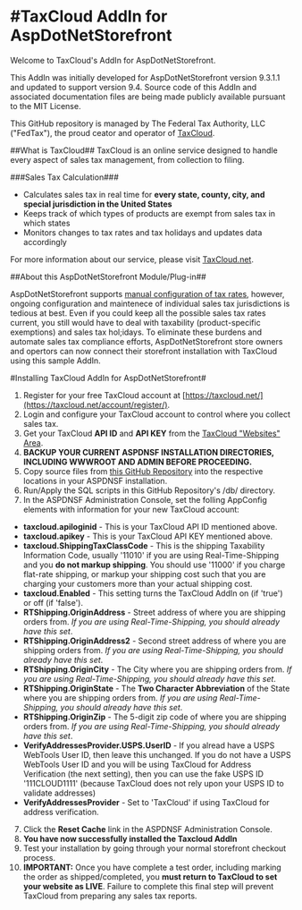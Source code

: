 #TaxCloud AddIn for AspDotNetStorefront
===================

Welcome to TaxCloud's AddIn for AspDotNetStorefront.

This AddIn was initially developed for AspDotNetStorefront version 9.3.1.1 and updated to support version 9.4. Source code of this AddIn and associated documentation files are being made publicly available pursuant to the MIT License.

This GitHub repository is managed by The Federal Tax Authority, LLC ("FedTax"), the proud ceator and operator of [TaxCloud](https://taxcloud.net).

 ##What is TaxCloud##
TaxCloud is an online service designed to handle every aspect of sales tax management, from collection to filing.

###Sales Tax Calculation###	
* Calculates sales tax in real time for **every state, county, city, and special jurisdiction in the United States**
* Keeps track of which types of products are exempt from sales tax in which states
* Monitors changes to tax rates and tax holidays and updates data accordingly

For more information about our service, please visit [TaxCloud.net](https://taxcloud.net).

 ##About this AspDotNetStorefront Module/Plug-in##

 AspDotNetStorefront supports [manual configuration of tax rates](http://manual.aspdotnetstorefront.com/p-972-taxes.aspx), however, ongoing configuration and maintenece of individual sales tax jurisdictions is tedious at best. Even if you could keep all the possible sales tax rates current, you still would have to deal with taxability (product-specific exemptions) and sales tax hol;idays. To eliminate these burdens and automate sales tax compliance efforts, AspDotNetStorefront store owners and opertors can now connect their storefront installation with TaxCloud using this sample AddIn.

 #Installing TaxCloud AddIn for AspDotNetStorefront#

1. Register for your free TaxCloud account at [https://taxcloud.net/](https://taxcloud.net/account/register/).
2. Login and configure your TaxCloud account to control where you collect sales tax.
3. Get your TaxCloud **API ID** and **API KEY** from the [TaxCloud "Websites" Area](https://taxcloud.net/account/websites/).
4. **BACKUP YOUR CURRENT ASPDNSF INSTALLATION DIRECTORIES, INCLUDING WWWROOT AND ADMIN BEFORE PROCEEDING.**
5. Copy source files from [this GitHub Repository](https://github.com/taxcloud/AspDotNetStorefront) into the respective locations in your ASPDNSF installation.
6. Run/Apply the SQL scripts in this GitHub Repository's /db/ directory.
6. In the ASPDNSF Administration Console, set the folling AppConfig elements with information for your new TaxCloud account:
  * **taxcloud.apiloginid** - This is your TaxCloud API ID mentioned above.
  * **taxcloud.apikey** - This is your TaxCloud API KEY mentioned above.
  * **taxcloud.ShippingTaxClassCode** - This is the shipping Taxability Information Code, usually '11010' if you are using Real-Time-Shipping and you **do not markup shipping**. You should use '11000' if you charge flat-rate shipping, or markup your shipping cost such that you are charging your customers more than your actual shipping cost.
  * **taxcloud.Enabled** - This setting turns the TaxCloud AddIn on (if 'true') or off (if 'false').
  * **RTShipping.OriginAddress** - Street address of where you are shipping orders from. *If you are using Real-Time-Shipping, you should already have this set*.
  * **RTShipping.OriginAddress2** -  Second street address of where you are shipping orders from. *If you are using Real-Time-Shipping, you should already have this set*.
  * **RTShipping.OriginCity** - The City where you are shipping orders from. *If you are using Real-Time-Shipping, you should already have this set*.
  * **RTShipping.OriginState** - The **Two Character Abbreviation** of the State where you are shipping orders from. *If you are using Real-Time-Shipping, you should already have this set*.
  * **RTShipping.OriginZip** - The 5-digit zip code of where you are shipping orders from. *If you are using Real-Time-Shipping, you should already have this set*.
  * **VerifyAddressesProvider.USPS.UserID** - If you alread have a USPS WebTools User ID, then leave this unchanged. If you do not have a USPS WebTools User ID and you will be using TaxCloud for Address Verification (the next setting), then you can use the fake USPS ID '111CLOUD1111' (because TaxCloud does not rely upon your USPS ID to validate addresses)
  * **VerifyAddressesProvider** - Set to 'TaxCloud' if using TaxCloud for address verification.
7. Click the **Reset Cache** link in the ASPDNSF Administration Console.
8. **You have now successfully installed the Taxcloud AddIn**
9. Test your installation by going through your normal storefront checkout process.
10. **IMPORTANT:** Once you have complete a test order, including marking the order as shipped/completed, you **must return to TaxCloud to set your website as LIVE**. Failure to complete this final step will prevent TaxCloud from preparing any sales tax reports.


